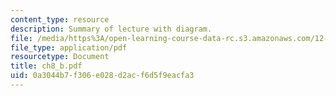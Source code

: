 ```yaml
---
content_type: resource
description: Summary of lecture with diagram.
file: /media/https%3A/open-learning-course-data-rc.s3.amazonaws.com/12-333-atmospheric-and-ocean-circulations-spring-2004/0a3044b7f306e028d2acf6d5f9eacfa3_ch8_b.pdf
file_type: application/pdf
resourcetype: Document
title: ch8_b.pdf
uid: 0a3044b7-f306-e028-d2ac-f6d5f9eacfa3
---
```

